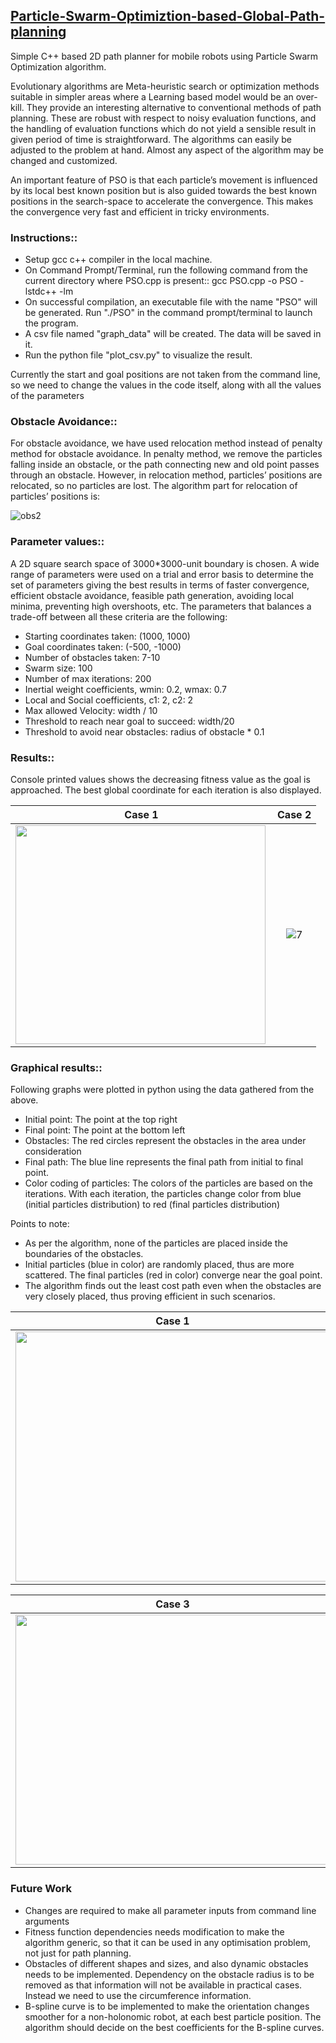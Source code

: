 ## [Particle-Swarm-Optimiztion-based-Global-Path-planning](https://github.com/RiteshKH/Particle-Swarm-Optimiztion-based-Global-Path-planning)

Simple C++ based 2D path planner for mobile robots using Particle Swarm Optimization algorithm.

Evolutionary algorithms are Meta-heuristic search or optimization methods suitable in simpler areas where a Learning based model would be an over-kill. They provide an interesting alternative to conventional methods of path planning. These are robust with respect to noisy evaluation functions, and the handling of evaluation functions which do not yield a sensible result in given period of time is straightforward. The algorithms can easily be adjusted to the problem at hand. Almost any aspect of the algorithm may be changed and customized.

An important feature of PSO is that each particle’s movement is influenced by its local best known position but is also guided towards the best known positions in the search-space to accelerate the convergence. This makes the convergence very fast and efficient in tricky environments.

### Instructions::

* Setup gcc c++ compiler in the local machine. 
* On Command Prompt/Terminal, run the following command from the current directory where PSO.cpp is present:: gcc PSO.cpp -o PSO -lstdc++ -lm
* On successful compilation, an executable file with the name "PSO" will be generated. Run "./PSO" in the command prompt/terminal
   to launch the program.
* A csv file named "graph_data" will be created. The data will be saved in it.
* Run the python file "plot_csv.py" to visualize the result.

Currently the start and goal positions are not taken from the command line, so we need to change the values in the code itself, along with all the values of the parameters

### Obstacle Avoidance::

For obstacle avoidance, we have used relocation method instead of penalty method for obstacle avoidance. In penalty method, we remove the particles falling inside an obstacle, or the path connecting new and old point passes through an obstacle. However, in relocation method, particles’ positions are relocated, so no particles are lost.
The algorithm part for relocation of particles’ positions is:

![obs2](https://user-images.githubusercontent.com/38212000/64594766-41130500-d3ce-11e9-9dee-81d7a093f8aa.jpg)


### Parameter values::
A 2D square search space of 3000*3000-unit boundary is chosen. A wide range of parameters were used on a trial and error basis to determine the set of parameters giving the best results in terms of faster convergence, efficient obstacle avoidance, feasible path generation, avoiding local minima, preventing high overshoots, etc. The parameters that balances a trade-off between all these criteria are the following:

*	Starting coordinates taken: (1000, 1000)
*	Goal coordinates taken: (-500, -1000)
*	Number of obstacles taken: 7-10
*	Swarm size: 100
*	Number of max iterations: 200
*	Inertial weight coefficients, wmin: 0.2, wmax: 0.7
*	Local and Social coefficients, c1: 2, c2: 2
*	Max allowed Velocity: width / 10
*	Threshold to reach near goal to succeed: width/20
*	Threshold to avoid near obstacles: radius of obstacle * 0.1

### Results::
Console printed values shows the decreasing fitness value as the goal is approached. The best global coordinate for each iteration is also displayed.

Case 1                     |  Case 2
:-------------------------:|:-------------------------:
<img align="left" width="400" height="350" src="https://user-images.githubusercontent.com/38212000/64595106-e9c16480-d3ce-11e9-8e97-2253d5db6327.JPG"> |  ![7](https://user-images.githubusercontent.com/38212000/64595092-e4fcb080-d3ce-11e9-8d64-c19f83f4cb36.JPG)



### Graphical results::
Following graphs were plotted in python using the data gathered from the above.
   * Initial point: The point at the top right
   * Final point: The point at the bottom left
   * Obstacles: The red circles represent the obstacles in the area under consideration
   * Final path: The blue line represents the final path from initial to final point.
   * Color coding of particles: The colors of the particles are based on the iterations. With each iteration, the particles change color      from blue (initial particles distribution) to red (final particles distribution)

Points to note:
   * As per the algorithm, none of the particles are placed inside the boundaries of the obstacles.
   * Initial particles (blue in color) are randomly placed, thus are more scattered. The final particles (red in color) converge near        the goal point.
   * The algorithm finds out the least cost path even when the obstacles are very closely placed, thus proving efficient in such              scenarios.

Case 1                     |  Case 2
:-------------------------:|:-------------------------:
<img align="left" width="500" height="400" src="https://user-images.githubusercontent.com/38212000/64595792-50934d80-d3d0-11e9-93df-c17874818e06.JPG"> | <img align="left" width="500" height="400" src="https://user-images.githubusercontent.com/38212000/64595805-538e3e00-d3d0-11e9-9602-0517b9f7aab4.JPG">

Case 3                     |  Case 4
:-------------------------:|:-------------------------:
<img align="left" width="500" height="400" src="https://user-images.githubusercontent.com/38212000/64595812-56892e80-d3d0-11e9-9d26-eb7b5925bdac.JPG"> | <img align="left" width="500" height="400" src="https://user-images.githubusercontent.com/38212000/64595848-6a349500-d3d0-11e9-8a46-023a851efd78.JPG">

### Future Work
* Changes are required to make all parameter inputs from command line arguments
* Fitness function dependencies needs modification to make the algorithm generic, so that it can be used in any optimisation problem, not just for path planning.
* Obstacles of different shapes and sizes, and also dynamic obstacles needs to be implemented. Dependency on the obstacle radius is to be removed as that information will not be available in practical cases. Instead we need to use the circumference information.
* B-spline curve is to be implemented to make the orientation changes smoother for a non-holonomic robot, at each best particle position. The algorithm should decide on the best coefficients for the B-spline curves.

